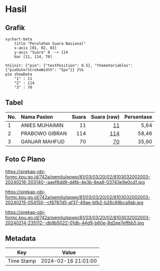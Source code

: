 # Hasil

## Grafik

```mermaid
xychart-beta
    title "Perolehan Suara Nasional"
    x-axis [01, 02, 03]
    y-axis "Suara" 0 --> 114
    bar [11, 114, 70]
```

```mermaid
%%{init: {"pie": {"textPosition": 0.5}, "themeVariables": {"pieOuterStrokeWidth": "5px"}} }%%
pie showData
    "1" : 11
    "2" : 114
    "3" : 70
```

## Tabel

| No. | Nama Paslon    | Suara | Suara (raw) | Persentase |
|:--- |:-------------- | -----:| -----------:| ----------:|
| 1   | ANIES MUHAIMIN | 11    | [11][p-1]   | 5,64       |
| 2   | PRABOWO GIBRAN | 114   | [114][p-2]  | 58,46      |
| 3   | GANJAR MAHFUD  | 70    | [70][p-3]   | 35,90      |


[p-1]: https://github.com/gigit-pemilu/pemilu-2024/blob/main/pilpres/hitung-suara/sub/81-maluku/sub/03-kepulauan-tanimbar/sub/03-wertamrian/sub/2002-lorulun/sub/003-tps/sub/paslon-1.txt
[p-2]: https://github.com/gigit-pemilu/pemilu-2024/blob/main/pilpres/hitung-suara/sub/81-maluku/sub/03-kepulauan-tanimbar/sub/03-wertamrian/sub/2002-lorulun/sub/003-tps/sub/paslon-2.txt
[p-3]: https://github.com/gigit-pemilu/pemilu-2024/blob/main/pilpres/hitung-suara/sub/81-maluku/sub/03-kepulauan-tanimbar/sub/03-wertamrian/sub/2002-lorulun/sub/003-tps/sub/paslon-3.txt

## Foto C Plano

https://sirekap-obj-formc.kpu.go.id/742a/pemilu/ppwp/81/03/03/20/02/8103032002003-20240216-203140--aaef6dd9-d4fb-4e3b-8ea6-03743e9e0cd1.jpg

https://sirekap-obj-formc.kpu.go.id/742a/pemilu/ppwp/81/03/03/20/02/8103032002003-20240215-054150--cf8787d5-af37-49ae-bfb2-b26c69bca9ab.jpg

https://sirekap-obj-formc.kpu.go.id/742a/pemilu/ppwp/81/03/03/20/02/8103032002003-20240214-235112--db9b5022-01db-44d9-b60e-8d2ee7effbb5.jpg


## Metadata

| Key        | Value               |
| ---------- | ------------------- |
| Time Stamp | 2024-02-16 21:01:00 |



